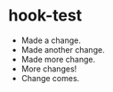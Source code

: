# hook-test

- Made a change.
- Made another change.
- Made more change.
- More changes!
- Change comes.